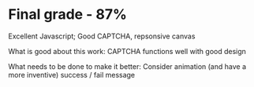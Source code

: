 # Final grade - 87% 

Excellent Javascript; Good CAPTCHA, repsonsive canvas

What is good about this work: CAPTCHA functions well with good design

What needs to be done to make it better: Consider animation (and have a more inventive) success / fail message
